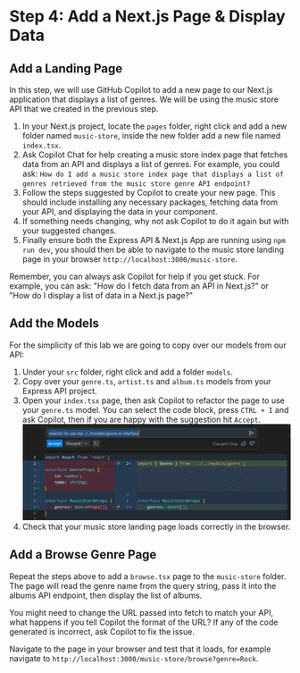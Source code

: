 # Step 4: Add a Next.js Page & Display Data

## Add a Landing Page
In this step, we will use GitHub Copilot to add a new page to our Next.js application that displays a list of genres. We will be using the music store API that we created in the previous step.

1. In your Next.js project, locate the `pages` folder, right click and add a new folder named `music-store`, inside the new folder add a new file named `index.tsx`.
2. Ask Copilot Chat for help creating a music store index page that fetches data from an API and displays a list of genres. For example, you could ask: `How do I add a music store index page that displays a list of genres retrieved from the music store genre API endpoint?`
3. Follow the steps suggested by Copilot to create your new page. This should include installing any necessary packages, fetching data from your API, and displaying the data in your component.
4. If something needs changing, why not ask Copilot to do it again but with your suggested changes. 
5. Finally ensure both the Express API & Next.js App are running using `npm run dev`, you should then be able to navigate to the music store landing page in your browser `http://localhost:3000/music-store`.

Remember, you can always ask Copilot for help if you get stuck. For example, you can ask: "How do I fetch data from an API in Next.js?" or "How do I display a list of data in a Next.js page?"

## Add the Models
For the simplicity of this lab we are going to copy over our models from our API:
1. Under your `src` folder, right click and add a folder `models`.
2. Copy over your `genre.ts`, `artist.ts` and `album.ts` models from your Express API project.
3. Open your `index.tsx` page, then ask Copilot to refactor the page to use your `genre.ts` model. You can select the code block, press `CTRL + I` and ask Copilot, then if you are happy with the suggestion hit `Accept`.
![Refactor Genre Model](./media/refactor-genre-model.png)
4. Check that your music store landing page loads correctly in the browser.

## Add a Browse Genre Page
Repeat the steps above to add a `browse.tsx` page to the `music-store` folder. The page will read the genre name from the query string, pass it into the albums API endpoint, then display the list of albums. 

You might need to change the URL passed into fetch to match your API, what happens if you tell Copilot the format of the URL? If any of the code generated is incorrect, ask Copilot to fix the issue.

Navigate to the page in your browser and test that it loads, for example navigate to `http://localhost:3000/music-store/browse?genre=Rock`.



